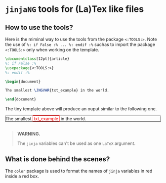 `jinjaNG` tools for (La)Tex like files
======================================

How to use the tools?
---------------------

Here is the miminal way to use the tools from the package `<:TOOLS:>`. Note the use of `%: if False :% ... %: endif :%` suchas to import the package `<:TOOLS:>` only when working on the template.

~~~latex
\documentclass[12pt]{article}
%: if False :%
\usepackage{<:TOOLS:>}
%: endif :%

\begin{document}

The smallest \JNGVAR{txt_example} in the world.

\end{document}
~~~

The tiny template above will produce an ouput similar to the following one.

<div style="border: solid 1px; padding: 4px 6px, margin-bottom:12px;">
The smallest <span style="color: red; border: solid 1px; padding: 1px 3px">txt_example</span> in the world.
</div>
<br/>

> **WARNING.**
>
> The `jinja` variables can't be used as one `LaTeX` argument.


What is done behind the scenes?
-------------------------------

The `color` package is used to format the names of `jinja` variables in red inside a red box.
